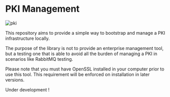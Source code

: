 # PKI Management

![pki](https://circleci.com/gh/PBarri/pki.svg?style=shield)

This repository aims to provide a simple way to bootstrap and manage a PKI infrastructure locally.

The purpose of the library is not to provide an enterprise management tool, but a testing one that is able to avoid all the burden of managing a PKI in scenarios like RabbitMQ testing.

Please note that you must have OpenSSL installed in your computer prior to use this tool. This requirement will be enforced on installation in later versions.

Under development !
